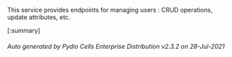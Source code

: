 






This service provides endpoints for managing users : CRUD operations, update attributes, etc.

[:summary]

###### Auto generated by Pydio Cells Enterprise Distribution v2.3.2 on 28-Jul-2021
